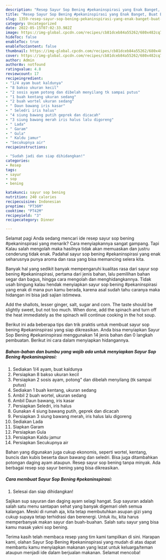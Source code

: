 ```yaml
---
description: "Resep Sayur Sop Bening #pekaninspirasi yang Enak Banget, Buat Buka Puasa Lezat"
title: "Resep Sayur Sop Bening #pekaninspirasi yang Enak Banget, Buat Buka Puasa Lezat"
slug: 1359-resep-sayur-sop-bening-pekaninspirasi-yang-enak-banget-buat-buka-puasa-lezat
category: Uncategorized
date: 2022-05-15T07:02:33.982Z
image: https://img-global.cpcdn.com/recipes/cb81dceb84a55262/680x482cq70/sayur-sop-bening-pekaninspirasi-foto-resep-utama.jpg
hideToc: false
enableToc: true
enableTocContent: false
thumbnail: https://img-global.cpcdn.com/recipes/cb81dceb84a55262/680x482cq70/sayur-sop-bening-pekaninspirasi-foto-resep-utama.jpg
cover: https://img-global.cpcdn.com/recipes/cb81dceb84a55262/680x482cq70/sayur-sop-bening-pekaninspirasi-foto-resep-utama.jpg
author: Admin
authorAv: notfound
ratingvalue: 4.8
reviewcount: 17
recipeingredient:
- "1/4 ayam buat kaldunya"
- "8 bakso ukuran kecil"
- "2 sosis ayam potong dan dibelah menyilang tk sampai putus"
- "1 buah kentang ukuran sedang"
- "2 buah wortel ukuran sedang"
- " Daun bawang iris kasar"
- " Seledri iris halus"
- "4 siung bawang putih geprek dan dicacah"
- "3 siung bawang merah iris halus lalu digoreng"
- " Lada"
- " Garam"
- " Gula"
- " Kaldu jamur"
- "Secukupnya air"
recipeinstructions:

- "Sudah jadi dan siap dihidangkan!"
categories:
- Resep
tags:
- sayur
- sop
- bening

katakunci: sayur sop bening 
nutrition: 240 calories
recipecuisine: Indonesian
preptime: "PT36M"
cooktime: "PT42M"
recipeyield: "3"
recipecategory: Dinner

---
```



Selamat pagi Anda sedang mencari ide resep sayur sop bening #pekaninspirasi yang menarik? Cara menyiapkannya sangat gampang. Tapi Kalau salah mengolah maka hasilnya tidak akan memuaskan dan justru cenderung tidak enak. Padahal sayur sop bening #pekaninspirasi yang enak seharusnya punya aroma dan rasa yang bisa memancing selera kita.


Banyak hal yang sedikit banyak mempengaruhi kualitas rasa dari sayur sop bening #pekaninspirasi, pertama dari jenis bahan, lalu pemilihan bahan segar dan bagus, hingga cara mengolah dan menghidangkannya. Tidak usah bingung kalau hendak menyiapkan sayur sop bening #pekaninspirasi yang enak di mana pun kamu berada, karena asal sudah tahu caranya maka hidangan ini bisa jadi sajian istimewa.

Add the shallots, lesser ginger, salt, sugar and corn. The taste should be slightly sweet, but not too much. When done, add the spinach and turn off the heat immediately as the spinach will continue cooking in the hot soup.


Berikut ini ada beberapa tips dan trik praktis untuk membuat sayur sop bening #pekaninspirasi yang siap dikreasikan. Anda bisa menyiapkan Sayur Sop Bening #pekaninspirasi menggunakan 14 jenis bahan dan 0 langkah pembuatan. Berikut ini cara dalam menyiapkan hidangannya.

<!--inarticleads1-->

##### Bahan-bahan dan bumbu yang wajib ada untuk menyiapkan Sayur Sop Bening #pekaninspirasi:

1. Sediakan 1/4 ayam, buat kaldunya
1. Persiapkan 8 bakso ukuran kecil
1. Persiapkan 2 sosis ayam, potong&#34; dan dibelah menyilang (tk sampai putus)
1. Sediakan 1 buah kentang, ukuran sedang
1. Ambil 2 buah wortel, ukuran sedang
1. Ambil  Daun bawang, iris kasar
1. Persiapkan  Seledri, iris halus
1. Gunakan 4 siung bawang putih, geprek dan dicacah
1. Persiapkan 3 siung bawang merah, iris halus lalu digoreng
1. Sediakan  Lada
1. Siapkan  Garam
1. Persiapkan  Gula
1. Persiapkan  Kaldu jamur
1. Persiapkan Secukupnya air


Bahan yang digunakan juga cukup ekonomis, seperti wortel, kentang, buncis dan kubis beserta daun bawang dan seledri. Bisa juga ditambahkan potongan daging ayam ataupun. Resep sayur sop bening tanpa minyak. Ada berbagai resep sop sayur bening yang bisa dikreasikan. 

<!--inarticleads2-->

##### Cara membuat Sayur Sop Bening #pekaninspirasi:


1. Selesai dan siap dihidangkan!

Sajikan sup sayuran dan daging ayam selagi hangat. Sup sayuran adalah salah satu menu santapan sehat yang banyak digemari oleh semua kalangan. Meski di rumah aja, kita tetap membutuhkan asupan gizi yang cukup supaya tetap terhidrasi dan berenergi. Untuk itu, kita harus memperbanyak makan sayur dan buah-buahan. Salah satu sayur yang bisa kamu masak yakni sop bening. 

Terima kasih telah membaca resep yang tim kami tampilkan di sini. Harapan kami, olahan Sayur Sop Bening #pekaninspirasi yang mudah di atas dapat membantu kamu menyiapkan makanan yang lezat untuk keluarga/teman ataupun menjadi ide dalam berjualan makanan. Selamat mencoba!
